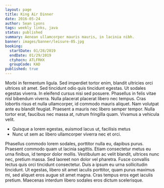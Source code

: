 ```yaml
---
layout: page
title: King Air Dinner
date: 2016-05-24
author: Sean Lyons
tags: weekly links, java
status: published
summary: Aenean ullamcorper mauris mauris, in lacinia nibh.
banner: images/banner/leisure-05.jpg
booking:
  startDate: 01/28/2019
  endDate: 01/29/2019
  ctyhocn: ATLFRHX
  groupCode: KAD
published: true
---
```

Morbi in fermentum ligula. Sed imperdiet tortor enim, blandit ultricies orci ultrices sit amet. Sed tincidunt odio quis tincidunt egestas. Ut sodales egestas viverra. In eleifend cursus nisi sed posuere. Phasellus in felis vitae nisl bibendum viverra. Nulla placerat placerat libero nec tempus. Cras lobortis risus et nulla ullamcorper, id commodo mauris aliquet. Nam volutpat ante eu blandit feugiat. Praesent a mauris nec libero semper tempor. Nulla tortor erat, faucibus nec massa at, rutrum fringilla quam. Vivamus a vehicula velit.

* Quisque a lorem egestas, euismod lacus ut, facilisis metus
* Nunc ut sem ac libero ullamcorper viverra nec et orci.

Phasellus commodo lorem sodales, porttitor nulla eu, dapibus purus. Praesent commodo quam ut lacinia sagittis. Etiam consectetur metus eu urna finibus, id tempor dolor mollis. Vestibulum ac velit blandit, ultrices nunc nec, pretium massa. Sed laoreet non dolor vel pharetra. Fusce convallis lectus quis orci tincidunt consectetur. Duis a ipsum eu urna sollicitudin tincidunt. Ut egestas, libero sit amet iaculis porttitor, quam purus maximus mi, sed aliquet eros augue sit amet magna. Cras tempus eros eget iaculis pretium. Maecenas interdum libero sodales eros dictum scelerisque.
